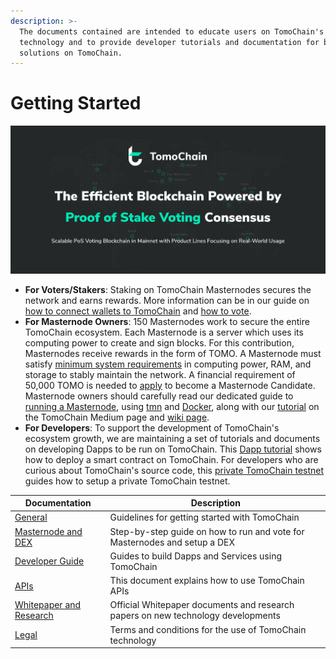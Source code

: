 ```yaml
---
description: >-
  The documents contained are intended to educate users on TomoChain's
  technology and to provide developer tutorials and documentation for building
  solutions on TomoChain.
---
```


# Getting Started



![](.gitbook/assets/email-signature-04-2.png)

* **For Voters/Stakers**: Staking on TomoChain Masternodes secures the network and earns rewards. More information can be in our guide on [how to connect wallets to TomoChain](https://docs.tomochain.com/get-started/wallet) and [how to vote](https://docs.tomochain.com/get-started/voting/).
* **For Masternode Owners**: 150 Masternodes work to secure the entire TomoChain ecosystem. Each Masternode is a server which uses its computing power to create and sign blocks. For this contribution, Masternodes receive rewards in the form of TOMO. A Masternode must satisfy [minimum system requirements](https://docs.tomochain.com/masternode/masternode-setup-guide/#technical-requirements-recommendations) in computing power, RAM, and storage to stably maintain the network. A financial requirement of 50,000 TOMO is needed to [apply](https://docs.tomochain.com/masternode/masternode-setup-guide/#11-apply-for-masternode-candidacy) to become a Masternode Candidate. Masternode owners should carefully read our dedicated guide to [running a Masternode](https://docs.tomochain.com/masternode/masternode-setup-guide), using [tmn](https://docs.tomochain.com/masternode/masternode-setup-guide/#6-installing-tmn-utility) and [Docker](https://docs.tomochain.com/masternode/masternode-setup-guide/#5-setup-docker-logged-in-as-new-user), along with our [tutorial](https://medium.com/tomochain/how-to-run-a-tomochain-masternode-from-a-to-z-3793752dc3d1) on the TomoChain Medium page and [wiki page](https://github.com/tomochain/docs/wiki).
* **For Developers**: To support the development of TomoChain's ecosystem growth, we are maintaining a set of tutorials and documents on developing Dapps to be run on TomoChain. This [Dapp tutorial](https://docs.tomochain.com/advance/dappdeploytuto/) shows how to deploy a smart contract on TomoChain. For developers who are curious about TomoChain's source code, this [private TomoChain testnet](https://docs.tomochain.com/advance/tutoprivatenet/) guides how to setup a private TomoChain testnet.

| **Documentation**                                   | Description                                                                      |
| --------------------------------------------------- | -------------------------------------------------------------------------------- |
| [General ](general/)                                | Guidelines for getting started with TomoChain                                    |
| [Masternode and DEX](masternode-and-dex/)           | Step-by-step guide on how to run and vote for Masternodes and setup a DEX        |
| [Developer Guide](developer-guide/)                 | Guides to build Dapps and Services using TomoChain                               |
| [APIs](https://apidocs.tomochain.com)               | This document explains how to use TomoChain APIs                                 |
| [Whitepaper and Research](whitepaper-and-research/) | Official Whitepaper documents and research papers on new technology developments |
| [Legal ](legal/)                                    | Terms and conditions for the use of TomoChain technology                         |

